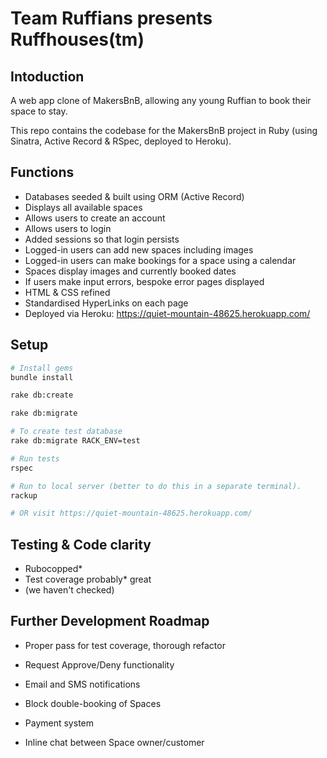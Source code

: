 # Team Ruffians presents Ruffhouses(tm)

## Intoduction

A web app clone of MakersBnB, allowing any young Ruffian to book their space to stay.

This repo contains the codebase for the MakersBnB project in Ruby (using Sinatra, Active Record & RSpec, deployed to Heroku).

## Functions
- Databases seeded & built using ORM (Active Record)
- Displays all available spaces
- Allows users to create an account
- Allows users to login
- Added sessions so that login persists
- Logged-in users can add new spaces including images
- Logged-in users can make bookings for a space using a calendar
- Spaces display images and currently booked dates
- If users make input errors, bespoke error pages displayed
- HTML & CSS refined
- Standardised HyperLinks on each page
- Deployed via Heroku: https://quiet-mountain-48625.herokuapp.com/

## Setup

```bash
# Install gems
bundle install

rake db:create

rake db:migrate

# To create test database
rake db:migrate RACK_ENV=test

# Run tests
rspec

# Run to local server (better to do this in a separate terminal).
rackup

# OR visit https://quiet-mountain-48625.herokuapp.com/
```

## Testing & Code clarity
- Rubocopped*
- Test coverage probably* great
- (we haven't checked)


## Further Development Roadmap
- Proper pass for test coverage, thorough refactor

- Request Approve/Deny functionality
- Email and SMS notifications
- Block double-booking of Spaces
- Payment system
- Inline chat between Space owner/customer
